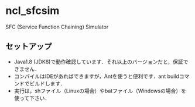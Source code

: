 # ncl_sfcsim
SFC (Service Function Chaining) Simulator
## セットアップ
- Java1.8 (JDK8)で動作確認しています．それ以上のバージョンだと，保証できません．
- コンパイルはIDEがあればできますが，Antを使うと便利です．ant buildコマンドでビルドします．
- 実行は，shファイル（Linuxの場合）やbatファイル（Windowsの場合）を使って下さい．
